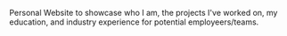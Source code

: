 Personal Website to showcase who I am, the projects I've worked on, my education, and industry experience for potential employeers/teams.
